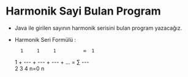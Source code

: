 # Harmonik Sayi Bulan Program
  * Java ile girilen sayının harmonik serisini bulan program yazacağız.

  * Harmonik Seri Formülü :

          1     1     1          ∞  1                  
     1 + --- + --- + --- + ... = ∑ ---  
          2     3     4         n=0 n    
